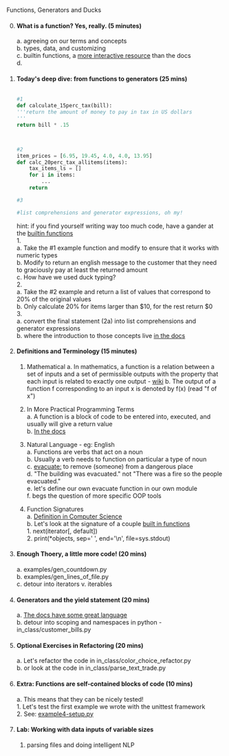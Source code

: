 Functions, Generators and Ducks

0. #### What is a function? Yes, really. (5 minutes)    
    a. agreeing on our terms and concepts    
    b. types, data, and customizing    
    c. builtin functions, a [more interactive resource](http://joequery.me/code/python-builtin-functions/) than the docs    
    d. 

1. #### Today's deep dive: from functions to generators (25 mins)

    ```python

    #1
    def calculate_15perc_tax(bill):
    '''return the amount of money to pay in tax in US dollars
    '''
    return bill * .15



    #2
    item_prices = [6.95, 19.45, 4.0, 4.0, 13.95]
    def calc_20perc_tax_allitems(items):
        tax_items_ls = []
        for i in items:
            ...
        return 

    #3
    
    #list comprehensions and generator expressions, oh my!
    
    ```
    hint: if you find yourself writing way too much code, have a gander at the [builtin functions](https://docs.python.org/2/library/functions.html#built-in-funcs)     
    1.     
        a. Take the #1 example function and modify to ensure that it works with numeric types     
        b. Modify to return an english message to the customer that they need to graciously pay at least the returned amount        
        c. How have we used duck typing?    
    2.    
        a. Take the #2 example and return a list of values that correspond to 20% of the original values           
        b. Only calculate 20% for items larger than $10, for the rest return $0    
    3.    
        a. convert the final statement (2a) into list comprehensions and generator expressions     
        b. where the introduction to those concepts live [in the docs](https://docs.python.org/2/howto/functional.html)    


2. #### Definitions and Terminology (15 minutes)   
    1. Mathematical 
        a. In mathematics, a function is a relation between a set of inputs and a set of permissible outputs with the property that each input is related to exactly one output - [wiki](http://en.wikipedia.org/wiki/Function_%28mathematics%29)
        b. The output of a function f corresponding to an input x is denoted by f(x) (read "f of x")         

    2. In More Practical Programming Terms    
        a. A function is a block of code to be entered into, executed, and usually will give a return value    
        b. [In the docs](https://docs.python.org/2/reference/simple_stmts.html#the-return-statement)    

    3. Natural Language - eg: English    
        a. Functions are verbs that act on a noun     
        b. Usually a verb needs to function on particular a type of noun    
        c. [evacuate:](http://www.merriam-webster.com/dictionary/evacuate) to remove (someone) from a dangerous place    
        d. "The building was evacuated." not "There was a fire so the people evacuated."     
        e. let's define our own evacuate function in our own module    
        f. begs the question of more specific OOP tools     

    4. Function Signatures    
        a. [Definition in Computer Science](https://en.wikipedia.org/wiki/Type_signature)    
        b. Let's look at the signature of a couple [built in functions](https://docs.python.org/2/library/functions.html#built-in-functions)     
            1. next(iterator[, default])    
            2. print(*objects, sep=' ', end='\n', file=sys.stdout)    

3. #### Enough Thoery, a little more code! (20 mins)    
    a. examples/gen_countdown.py    
    b. examples/gen_lines_of_file.py    
    c. detour into iterators v. iterables    

4. #### Generators and the yield statement (20 mins)    
    a. [The docs have some great language](https://docs.python.org/2/howto/functional.html#generators)     
    b. detour into scoping and namespaces in python - in_class/customer_bills.py

5. #### Optional Exercises in Refactoring (20 mins)    
    a. Let's refactor the code in in_class/color_choice_refactor.py   
    b. or look at the code in in_class/parse_text_trade.py   

6. #### Extra: Functions are self-contained blocks of code (10 mins)    
    a. This means that they can be nicely tested!    
        1. Let's test the first example we wrote with the unittest framework    
        2. See: [example4-setup.py](example4-setup.py)     

7. #### Lab: Working with data inputs of variable sizes    
    1. parsing files and doing intelligent NLP      
